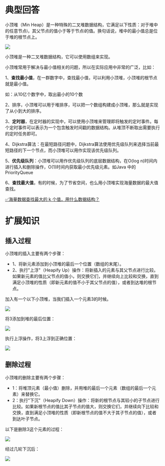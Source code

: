 # 典型回答
   
小顶堆（Min Heap）是一种特殊的二叉堆数据结构，它满足以下性质：对于堆中的任意节点i，其父节点的值小于等于节点i的值。换句话说，堆中的最小值总是位于堆的根节点上。



![](https://cdn.nlark.com/yuque/0/2023/png/5378072/1691221691011-5012e8f3-fcd6-49b0-8296-63df3b9224d3.png)



小顶堆是一种二叉堆数据结构，它可以使用数组来实现。





小顶堆常用于解决与最小值相关的问题，所以在实际应用中非常的广泛，比如：



1、**查找最小值**，在一群数字中，查找最小值，可以利用小顶堆，小顶堆的根节点就是最小值。

如：从10亿个数字中，取出最小的10个数

2、排序，小顶堆可以用于堆排序，可以把一个数组构建成小顶堆，那么就是实现了从小到大的排序。

3、**定时器**，在定时器的实现中，可以使用小顶堆来管理即将触发的定时事件。每个定时事件可以表示为一个包含触发时间戳的数据结构。从堆顶不断取出需要执行的定时任务即可。

4、Dijkstra算法：在最短路径问题中，Dijkstra算法使用优先级队列来选择当前最短路径的下一个节点，而小顶堆可以用作实现该优先级队列。

5、**优先级队列**：小顶堆可以用作优先级队列的底层数据结构，在O(log n)时间内进行插入和删除操作，O(1)时间内获取最小优先级元素。如Java 中的 PriorityQueue

6、**查找最大值**，有的时候，为了节省空间，也么用小顶堆实现海量数据的最大值查找。



[✅海量数据查找最大的 k 个值，用什么数据结构？](https://www.yuque.com/hollis666/qyhor6/shg3ez3kglge71o2)



# 扩展知识


## 插入过程


小顶堆的插入主要有两个步骤：

+ 1、将新元素添加到小顶堆的最后一个位置（数组的末尾）。
+ 2、执行"上浮"（Heapify Up）操作：将新插入的元素与其父节点进行比较。如果新元素的值比父节点的值小，则交换它们，并继续向上比较和交换，直到满足小顶堆的性质（即新元素的值不小于其父节点的值），或者到达堆的根节点。



加入有一个以下小顶堆，当我们插入一个元素3的时候。

![](https://cdn.nlark.com/yuque/0/2023/png/5378072/1691221693280-038af3d7-8b61-4113-91dc-6d00f4a6a3f3.png)



将3添加到堆的最后位置：



![](https://cdn.nlark.com/yuque/0/2023/png/5378072/1691221804702-b4aa5e33-3469-4987-9c70-976aee9f0e7b.png)



执行上浮操作，将3上浮到正确位置：



![](https://cdn.nlark.com/yuque/0/2023/png/5378072/1691221930269-0ee12701-8eda-495d-85ad-44005804af3c.png)



## 删除过程
小顶堆的删除主要有两个步骤：

+ 1：将堆顶元素（最小值）删除，并用堆的最后一个元素（数组的最后一个元素）来替换它。
+ 2：执行"下沉"（Heapify Down）操作：将新的根节点与其较小的子节点进行比较。如果新根节点的值比其子节点的值大，则交换它们，并继续向下比较和交换，直到满足小顶堆的性质（即新根节点的值不大于其子节点的值），或者到达叶子节点。





以下是删除3这个元素的过程：



![](https://cdn.nlark.com/yuque/0/2023/png/5378072/1691222304519-1983cbd8-141c-420f-92d2-7c63498d80fb.png)



经过几轮下沉后：



![](https://cdn.nlark.com/yuque/0/2023/png/5378072/1691222311287-a7750217-2ddb-45cd-879d-52f1483d0a9d.png)

